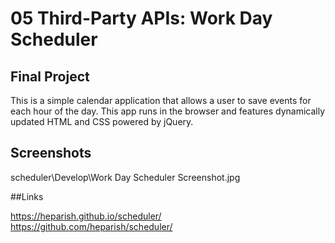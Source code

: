 # 05 Third-Party APIs: Work Day Scheduler

## Final Project

This is a simple calendar application that allows a user to save events for each hour of the day. This app runs in the browser and features dynamically updated HTML and CSS powered by jQuery.

## Screenshots

scheduler\Develop\Work Day Scheduler Screenshot.jpg <br>

##Links

https://heparish.github.io/scheduler/
https://github.com/heparish/scheduler/
